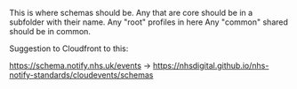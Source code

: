 This is where schemas should be.
Any that are core should be in a subfolder with their name.
Any "root" profiles in here
Any "common" shared should be in common.

Suggestion to Cloudfront to this:

https://schema.notify.nhs.uk/events -> https://nhsdigital.github.io/nhs-notify-standards/cloudevents/schemas

